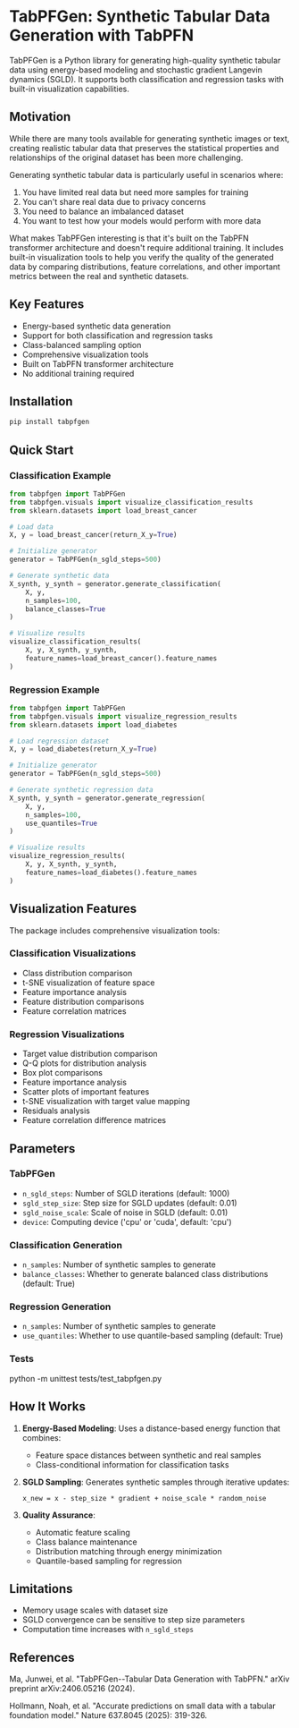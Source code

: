 # TabPFGen: Synthetic Tabular Data Generation with TabPFN

TabPFGen is a Python library for generating high-quality synthetic tabular data using energy-based modeling and stochastic gradient Langevin dynamics (SGLD). It supports both classification and regression tasks with built-in visualization capabilities.

## Motivation

While there are many tools available for generating synthetic images or text, creating realistic tabular data that preserves the statistical properties and relationships of the original dataset has been more challenging.

Generating synthetic tabular data is particularly useful in scenarios where:

1. You have limited real data but need more samples for training
2. You can't share real data due to privacy concerns
3. You need to balance an imbalanced dataset
4. You want to test how your models would perform with more data

What makes TabPFGen interesting is that it's built on the TabPFN transformer architecture and doesn't require additional training. It includes built-in visualization tools to help you verify the quality of the generated data by comparing distributions, feature correlations, and other important metrics between the real and synthetic datasets.


## Key Features

- Energy-based synthetic data generation
- Support for both classification and regression tasks
- Class-balanced sampling option
- Comprehensive visualization tools
- Built on TabPFN transformer architecture
- No additional training required

## Installation

```bash
pip install tabpfgen
```

## Quick Start

### Classification Example

```python
from tabpfgen import TabPFGen
from tabpfgen.visuals import visualize_classification_results
from sklearn.datasets import load_breast_cancer

# Load data
X, y = load_breast_cancer(return_X_y=True)

# Initialize generator
generator = TabPFGen(n_sgld_steps=500)

# Generate synthetic data
X_synth, y_synth = generator.generate_classification(
    X, y,
    n_samples=100,
    balance_classes=True
)

# Visualize results
visualize_classification_results(
    X, y, X_synth, y_synth,
    feature_names=load_breast_cancer().feature_names
)
```

### Regression Example

```python
from tabpfgen import TabPFGen
from tabpfgen.visuals import visualize_regression_results
from sklearn.datasets import load_diabetes

# Load regression dataset
X, y = load_diabetes(return_X_y=True)

# Initialize generator
generator = TabPFGen(n_sgld_steps=500)

# Generate synthetic regression data
X_synth, y_synth = generator.generate_regression(
    X, y,
    n_samples=100,
    use_quantiles=True
)

# Visualize results
visualize_regression_results(
    X, y, X_synth, y_synth,
    feature_names=load_diabetes().feature_names
)
```

## Visualization Features

The package includes comprehensive visualization tools:

### Classification Visualizations
- Class distribution comparison
- t-SNE visualization of feature space
- Feature importance analysis
- Feature distribution comparisons
- Feature correlation matrices

### Regression Visualizations
- Target value distribution comparison
- Q-Q plots for distribution analysis
- Box plot comparisons
- Feature importance analysis
- Scatter plots of important features
- t-SNE visualization with target value mapping
- Residuals analysis
- Feature correlation difference matrices

## Parameters

### TabPFGen
- `n_sgld_steps`: Number of SGLD iterations (default: 1000)
- `sgld_step_size`: Step size for SGLD updates (default: 0.01)
- `sgld_noise_scale`: Scale of noise in SGLD (default: 0.01)
- `device`: Computing device ('cpu' or 'cuda', default: 'cpu')

### Classification Generation
- `n_samples`: Number of synthetic samples to generate
- `balance_classes`: Whether to generate balanced class distributions (default: True)

### Regression Generation
- `n_samples`: Number of synthetic samples to generate
- `use_quantiles`: Whether to use quantile-based sampling (default: True)

### Tests

python -m unittest tests/test_tabpfgen.py

## How It Works

1. **Energy-Based Modeling**: Uses a distance-based energy function that combines:
   - Feature space distances between synthetic and real samples
   - Class-conditional information for classification tasks

2. **SGLD Sampling**: Generates synthetic samples through iterative updates:
   ```
   x_new = x - step_size * gradient + noise_scale * random_noise
   ```

3. **Quality Assurance**:
   - Automatic feature scaling
   - Class balance maintenance
   - Distribution matching through energy minimization
   - Quantile-based sampling for regression

## Limitations

- Memory usage scales with dataset size
- SGLD convergence can be sensitive to step size parameters
- Computation time increases with `n_sgld_steps`


## References

Ma, Junwei, et al. "TabPFGen--Tabular Data Generation with TabPFN." arXiv preprint arXiv:2406.05216 (2024).

Hollmann, Noah, et al. "Accurate predictions on small data with a tabular foundation model." Nature 637.8045 (2025): 319-326.